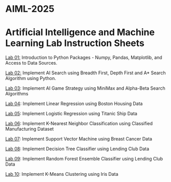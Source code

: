 # AIML-2025
# Artificial Intelligence and Machine Learning Lab Instruction Sheets
[Lab 01:](https://github.com/Tejaskumarno1/AIML_2025/blob/main/Untitled1.ipynb) Introduction to Python Packages - Numpy, Pandas, Matplotlib, and Access to Data Sources.

[Lab 02:](https://github.com/Tejaskumarno1/AIML_2025/blob/main/Untitled2.ipynb) Implement AI Search using Breadth First, Depth First and A* Search Algorithm using Python.

[Lab 03](https://github.com/Tejaskumarno1/AIML_2025/blob/main/Lab_3%20(1).ipynb): Implement AI Game Strategy using MiniMax and Alpha-Beta Search Algorithms

[Lab 04](https://github.com/Tejaskumarno1/AIML_2025/blob/main/lab_4.ipynb): Implement Linear Regression using Boston Housing Data

[Lab 05](https://github.com/Tejaskumarno1/AIML_2025/blob/main/lab_5.ipynb): Implement Logistic Regression using Titanic Ship Data

[Lab 06](https://github.com/Tejaskumarno1/AIML_2025/blob/main/lab_6.ipynb): Implement K-Nearest Neighbor Classification using Classified Manufacturing Dataset

[Lab 07](https://github.com/Tejaskumarno1/AIML_2025/blob/main/Lab_7.ipynb): Implement Support Vector Machine using Breast Cancer Data

[Lab 08](https://github.com/Tejaskumarno1/AIML_2025/blob/main/Lab_08.ipynb): Implement Decision Tree Classifier using Lending Club Data

[Lab 09](https://github.com/Tejaskumarno1/AIML_2025/blob/main/Lab-09.ipynb): Implement Random Forest Ensemble Classifier using Lending Club Data

[Lab 10](): Implement K-Means Clustering using Iris Data
